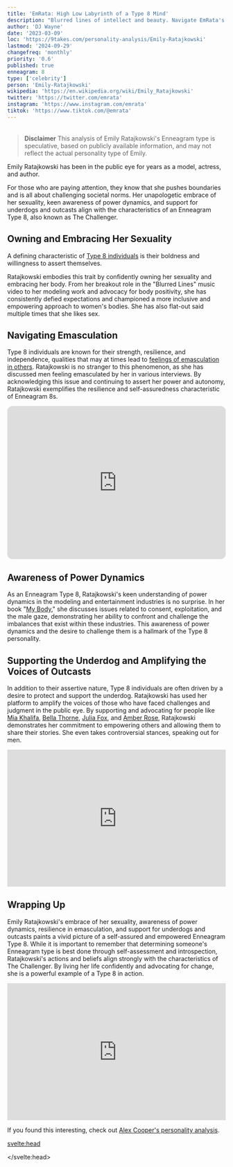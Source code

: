```yaml
---
title: 'EmRata: High Low Labyrinth of a Type 8 Mind'
description: "Blurred lines of intellect and beauty. Navigate EmRata's Type 8 mental landscape, where power meets vulnerability in her multifaceted pursuits."
author: 'DJ Wayne'
date: '2023-03-09'
loc: 'https://9takes.com/personality-analysis/Emily-Ratajkowski'
lastmod: '2024-09-29'
changefreq: 'monthly'
priority: '0.6'
published: true
enneagram: 8
type: ['celebrity']
person: 'Emily-Ratajkowski'
wikipedia: 'https://en.wikipedia.org/wiki/Emily_Ratajkowski'
twitter: 'https://twitter.com/emrata'
instagram: 'https://www.instagram.com/emrata'
tiktok: 'https://www.tiktok.com/@emrata'
---
```


<script>
	import  PopCard  from "$lib/components/atoms/PopCard.svelte";
import BlogPurpose from '$lib/components/blog/BlogPurpose.svelte'
</script>

<div
  style="display: flex;
    justify-content: center;
    margin: 1rem 0;
  "
>
  <PopCard
    image={`/types/8s/${'Emily-Ratajkowski'}.webp`}
    showIcon={false}
    enneagramType="8"
    displayText="Emily Ratajkowski"
    subtext=""
  />
</div>

> **Disclaimer** This analysis of Emily Ratajkowski's Enneagram type is speculative, based on publicly available information, and may not reflect the actual personality type of Emily.

<p class="firstLetter">Emily Ratajkowski has been in the public eye for years as a model, actress, and author.</p>

For those who are paying attention, they know that she pushes boundaries and is all about challenging societal norms. Her unapologetic embrace of her sexuality, keen awareness of power dynamics, and support for underdogs and outcasts align with the characteristics of an Enneagram Type 8, also known as The Challenger.

## Owning and Embracing Her Sexuality

A defining characteristic of [Type 8 individuals](/enneagram-corner/enneagram-type-8) is their boldness and willingness to assert themselves.

Ratajkowski embodies this trait by confidently owning her sexuality and embracing her body. From her breakout role in the "Blurred Lines" music video to her modeling work and advocacy for body positivity, she has consistently defied expectations and championed a more inclusive and empowering approach to women's bodies. She has also flat-out said multiple times that she likes sex.

## Navigating Emasculation

Type 8 individuals are known for their strength, resilience, and independence, qualities that may at times lead to <a class="external-link" target="_blank" rel="noopener" href="https://www.laineygossip.com/emily-ratajkowski-on-money-power-men-being-emasculated-by-confident-successful-women/73298">feelings of emasculation in others</a>. Ratajkowski is no stranger to this phenomenon, as she has discussed men feeling emasculated by her in various interviews. By acknowledging this issue and continuing to assert her power and autonomy, Ratajkowski exemplifies the resilience and self-assuredness characteristic of Enneagram 8s.

<div class="iframe-container">
<iframe style="border-radius:12px" src="https://open.spotify.com/embed/episode/3mh8E7aq3LpvyDmieHJHaR?utm_source=generator&t=2470543" title="Emily Ratajkowski talking about men feeling emasculated" width="100%" height="352" frameBorder="0" allowfullscreen="" allow="autoplay; clipboard-write; encrypted-media; fullscreen; picture-in-picture" loading="lazy"></iframe>
</div>

<!-- <iframe width="100%" height="315" src="https://www.youtube.com/embed/imazLCAMojQ?clip=UgkxRkNXv8TeG6Je1L2Ylrx9kKjylmQPab8D&amp;clipt=EPeoBxjz4gg" title="YouTube video player" frameborder="0" allow="accelerometer; autoplay; clipboard-write; encrypted-media; gyroscope; picture-in-picture; web-share" allowfullscreen></iframe>

<iframe width="100%" height="315"
src="https://youtube.com/clip/UgkxRv5kVF_HC7P0Din42aIrKdAUefVnxID8">
</iframe> -->

## Awareness of Power Dynamics

As an Enneagram Type 8, Ratajkowski's keen understanding of power dynamics in the modeling and entertainment industries is no surprise. In her book "<a class="external-link" target="_blank" rel="noopener noreferrer" href="https://us.macmillan.com/books/9781250817860/mybody">My Body</a>," she discusses issues related to consent, exploitation, and the male gaze, demonstrating her ability to confront and challenge the imbalances that exist within these industries. This awareness of power dynamics and the desire to challenge them is a hallmark of the Type 8 personality.

## Supporting the Underdog and Amplifying the Voices of Outcasts

In addition to their assertive nature, Type 8 individuals are often driven by a desire to protect and support the underdog. Ratajkowski has used her platform to amplify the voices of those who have faced challenges and judgment in the public eye. By supporting and advocating for people like <a class="external-link" target="_blank" rel="noopener noreferrer" href="https://www.youtube.com/watch?v=iJ-3BlGal5M&list=PLjY28yrdnk0qTW9xo517pRs6WFSw6h2xv&index=13" >Mia Khalifa</a>,
<a class="external-link" target="_blank" rel="noopener" href="https://www.youtube.com/watch?v=rPY26QNhJ0U&list=PLjY28yrdnk0qTW9xo517pRs6WFSw6h2xv&index=10" >Bella Thorne</a>,
<a class="external-link" target="_blank" rel="noopener" href="https://www.youtube.com/watch?v=YzHbK0tbMr0&list=PLjY28yrdnk0qTW9xo517pRs6WFSw6h2xv&index=16" >Julia Fox</a>, and <a class="external-link" target="_blank" rel="noopener noreferrer" href="https://www.youtube.com/watch?v=YtUpsNZfhfM&list=PLjY28yrdnk0qTW9xo517pRs6WFSw6h2xv&index=4" >Amber Rose</a>, Ratajkowski demonstrates her commitment to empowering others and allowing them to share their stories. She even takes controversial stances, speaking out for men.

<div class="iframe-container">
<iframe width="100%" height="315" src="https://www.youtube.com/embed/YzHbK0tbMr0?clip=UgkxRv5kVF_HC7P0Din42aIrKdAUefVnxID8&amp;clipt=EPrHEBi72hM" title="Emily Ratajkowski talking about how men are not doing well" frameborder="0" allow="accelerometer; autoplay; clipboard-write; encrypted-media; gyroscope; picture-in-picture; web-share" allowfullscreen></iframe>
</div>

<BlogPurpose/>

## Wrapping Up

Emily Ratajkowski's embrace of her sexuality, awareness of power dynamics, resilience in emasculation, and support for underdogs and outcasts paints a vivid picture of a self-assured and empowered Enneagram Type 8. While it is important to remember that determining someone's Enneagram type is best done through self-assessment and introspection, Ratajkowski's actions and beliefs align strongly with the characteristics of The Challenger. By living her life confidently and advocating for change, she is a powerful example of a Type 8 in action.

<div class="iframe-container">
<iframe width="100%" height="315" src="https://www.youtube.com/embed/imazLCAMojQ?clip=UgkxKgXTXeh070ACyd5fRX2r_XbXeNJ8E0ok&amp;clipt=EM61BxiniQk" title="Emily is a peak 8" frameborder="0" allow="accelerometer; autoplay; clipboard-write; encrypted-media; gyroscope; picture-in-picture; web-share" allowfullscreen></iframe>
</div>

If you found this interesting, check out <a href="/personality-analysis/Alex-Cooper">Alex Cooper's personality analysis</a>.

<svelte:head>

<script type="application/ld+json">
  {
  "@context": "http://schema.org",
  "@type": "Article",
  "articleBody": "",
  "articleSection": "celebrity",
  "creator": {
        "@type": "Person",
        "name": "DJ Wayne",
        "sameAs": ["https://www.instagram.com/djwayne3/", "https://www.youtube.com/@djwayne3", "https://www.linkedin.com/in/davidtwayne/", "https://twitter.com/djwayne3"
        ]
      },
  "author": {
    "@type": "Person",
    "name": "DJ Wayne",
    "sameAs": ["https://www.instagram.com/djwayne3/", "https://www.youtube.com/@djwayne3", "https://www.linkedin.com/in/davidtwayne/", "https://twitter.com/djwayne3"
        ]
  },
  "dateModified": {
    "@type": "Date",
    "@value": "2024-09-29"
  },
  "datePublished": {
    "@type": "Date",
    "@value": "2023-03-09"
  },
  "description": "",
  "headline": "Emily Ratajkowski Enneagram Type 8",
  "image": {
    "@type": "ImageObject",
    "height": 800,
    "url": "https://9takes.com/types/8s/Emily-Ratajkowski.webp",
    "width": 1200
  },
  "keywords": [
    "Emily Ratajkowski",
    "Enneagram",
    "Type 8",
    "Challenger"
  ],
  "mainEntityOfPage": {
    "@id": "https://9takes.com/personality-analysis/Emily-Ratajkowski",
    "@type": "WebPage"
  },
  "mentions": {
    "@type": "Person",
    "description": "Emily O'Hara Ratajkowski is an American model and actress. Born in London and raised in San Diego, Ratajkowski first appeared on the cover of the March 2012 issue of the erotic magazine treats!, which led to her appearing in two music videos – Robin Thicke’s 'Blurred Lines' (the number-one song of 2013 in several countries) and Maroon 5's 'Love Somebody'.",
    "name": "Emily Ratajkowski",
    "sameAs": ["https://www.instagram.com/emrata/", "https://twitter.com/emrata", "https://en.wikipedia.org/wiki/Emily-Ratajkowski", "https://people.com/tag/emily-ratajkowski/"]
  },
  "publisher": {
        "@type": "Organization",
        "sameAs": ["https://www.instagram.com/9takesdotcom/", "https://twitter.com/9takesdotcom"],
        "logo": {
          "@type": "ImageObject",
          "url": "https://9takes.com/brand/aero.png"
        },
        "name": "9takes"
      }
}
</script>

</svelte:head>
